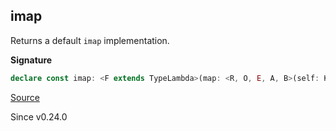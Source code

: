 ## imap

Returns a default `imap` implementation.

**Signature**

```ts
declare const imap: <F extends TypeLambda>(map: <R, O, E, A, B>(self: Kind<F, R, O, E, A>, f: (a: A) => B) => Kind<F, R, O, E, B>) => Invariant<F>["imap"]
```

[Source](https://github.com/Effect-TS/effect/tree/main/packages/typeclass/src/Covariant.ts#L38)

Since v0.24.0